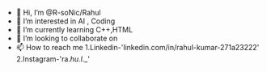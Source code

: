 - 👋 Hi, I’m @R-soNic/Rahul
- 👀 I’m interested in AI , Coding
- 🌱 I’m currently learning C++,HTML
- 💞️ I’m looking to collaborate on 
- 📫 How to reach me 1.Linkedin-'linkedin.com/in/rahul-kumar-271a23222' 2.Instagram-'ra._hu.l_._'

<!---
R-soNic/R-soNic is a ✨ special ✨ repository because its `README.md` (this file) appears on your GitHub profile.
You can click the Preview link to take a look at your changes.
--->
